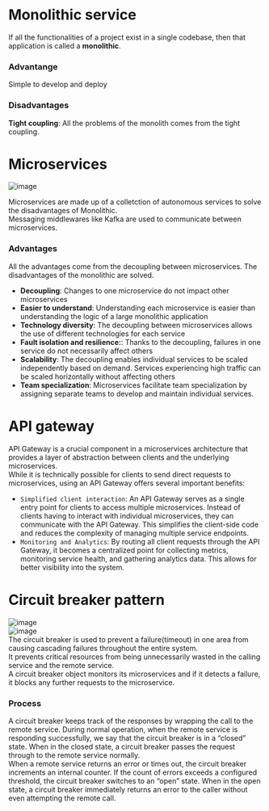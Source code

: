 # Monolithic service
If all the functionalities of a project exist in a single codebase, then that application is called a **monolithic**.
### Advantange
Simple to develop and deploy
### Disadvantages
**Tight coupling**: All the problems of the monolith comes from the tight coupling.<br>

# Microservices
![image](https://github.com/vacu9708/Fundamental-knowledge/assets/67142421/e4b033c0-4744-4488-bbf2-9bafad8dcde2)

Microservices are made up of a colletction of autonomous services to solve the disadvantages of Monolithic.<br>
Messaging middlewares like Kafka are used to communicate between microservices.<br>
### Advantages
All the advantages come from the decoupling between microservices. The disadvantages of the monolithic are solved.<br>
- **Decoupling**: Changes to one microservice do not impact other microservices
- **Easier to understand**: Understanding each microservice is easier than understanding the logic of a large monolithic application
- **Technology diversity**: The decoupling between microservices allows the use of different technologies for each service
- **Fault isolation and resilience:**: Thanks to the decoupling, failures in one service do not necessarily affect others
- **Scalability**: The decoupling enables individual services to be scaled independently based on demand. Services experiencing high traffic can be scaled horizontally without affecting others
- **Team specialization**: Microservices facilitate team specialization by assigning separate teams to develop and maintain individual services.

# API gateway
API Gateway is a crucial component in a microservices architecture that provides a layer of abstraction between clients and the underlying microservices.<br>
While it is technically possible for clients to send direct requests to microservices, using an API Gateway offers several important benefits:
- `Simplified client interaction`: An API Gateway serves as a single entry point for clients to access multiple microservices. Instead of clients having to interact with individual microservices, they can communicate with the API Gateway. This simplifies the client-side code and reduces the complexity of managing multiple service endpoints.
- `Monitoring and Analytics`: By routing all client requests through the API Gateway, it becomes a centralized point for collecting metrics, monitoring service health, and gathering analytics data. This allows for better visibility into the system.

# Circuit breaker pattern
![image](https://user-images.githubusercontent.com/67142421/235345619-b29d9116-d1aa-4ef3-bd1c-8ebe126c01f0.png)<br>
![image](https://user-images.githubusercontent.com/67142421/235345623-c4b76fa3-1ab6-4625-ab6f-1f9c3f7bfbfa.png)<br>
The circuit breaker is used to prevent a failure(timeout) in one area from causing cascading failures throughout the entire system.<br>
It prevents critical resources from being unnecessarily wasted in the calling service and the remote service.<br>
A circuit breaker object monitors its microservices and if it detects a failure, it blocks any further requests to the microservice.
### Process
A circuit breaker keeps track of the responses by wrapping the call to the remote service. During normal operation, when the remote service is responding successfully, we say that the circuit breaker is in a “closed” state. When in the closed state, a circuit breaker passes the request through to the remote service normally.<br>
When a remote service returns an error or times out, the circuit breaker increments an internal counter. If the count of errors exceeds a configured threshold, the circuit breaker switches to an “open” state. When in the open state, a circuit breaker immediately returns an error to the caller without even attempting the remote call.
